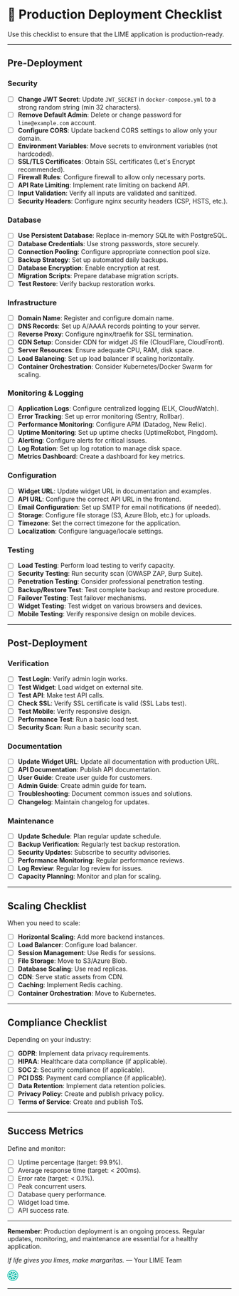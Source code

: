 # 🚀 Production Deployment Checklist

Use this checklist to ensure that the LIME application is production-ready.

---

## Pre-Deployment

### Security

- [ ] **Change JWT Secret**: Update `JWT_SECRET` in `docker-compose.yml` to a strong random string (min 32 characters).
- [ ] **Remove Default Admin**: Delete or change password for `lime@example.com` account.
- [ ] **Configure CORS**: Update backend CORS settings to allow only your domain.
- [ ] **Environment Variables**: Move secrets to environment variables (not hardcoded).
- [ ] **SSL/TLS Certificates**: Obtain SSL certificates (Let's Encrypt recommended).
- [ ] **Firewall Rules**: Configure firewall to allow only necessary ports.
- [ ] **API Rate Limiting**: Implement rate limiting on backend API.
- [ ] **Input Validation**: Verify all inputs are validated and sanitized.
- [ ] **Security Headers**: Configure nginx security headers (CSP, HSTS, etc.).

### Database

- [ ] **Use Persistent Database**: Replace in-memory SQLite with PostgreSQL.
- [ ] **Database Credentials**: Use strong passwords, store securely.
- [ ] **Connection Pooling**: Configure appropriate connection pool size.
- [ ] **Backup Strategy**: Set up automated daily backups.
- [ ] **Database Encryption**: Enable encryption at rest.
- [ ] **Migration Scripts**: Prepare database migration scripts.
- [ ] **Test Restore**: Verify backup restoration works.

### Infrastructure

- [ ] **Domain Name**: Register and configure domain name.
- [ ] **DNS Records**: Set up A/AAAA records pointing to your server.
- [ ] **Reverse Proxy**: Configure nginx/traefik for SSL termination.
- [ ] **CDN Setup**: Consider CDN for widget JS file (CloudFlare, CloudFront).
- [ ] **Server Resources**: Ensure adequate CPU, RAM, disk space.
- [ ] **Load Balancing**: Set up load balancer if scaling horizontally.
- [ ] **Container Orchestration**: Consider Kubernetes/Docker Swarm for scaling.

### Monitoring & Logging

- [ ] **Application Logs**: Configure centralized logging (ELK, CloudWatch).
- [ ] **Error Tracking**: Set up error monitoring (Sentry, Rollbar).
- [ ] **Performance Monitoring**: Configure APM (Datadog, New Relic).
- [ ] **Uptime Monitoring**: Set up uptime checks (UptimeRobot, Pingdom).
- [ ] **Alerting**: Configure alerts for critical issues.
- [ ] **Log Rotation**: Set up log rotation to manage disk space.
- [ ] **Metrics Dashboard**: Create a dashboard for key metrics.

### Configuration

- [ ] **Widget URL**: Update widget URL in documentation and examples.
- [ ] **API URL**: Configure the correct API URL in the frontend.
- [ ] **Email Configuration**: Set up SMTP for email notifications (if needed).
- [ ] **Storage**: Configure file storage (S3, Azure Blob, etc.) for uploads.
- [ ] **Timezone**: Set the correct timezone for the application.
- [ ] **Localization**: Configure language/locale settings.

### Testing

- [ ] **Load Testing**: Perform load testing to verify capacity.
- [ ] **Security Testing**: Run security scan (OWASP ZAP, Burp Suite).
- [ ] **Penetration Testing**: Consider professional penetration testing.
- [ ] **Backup/Restore Test**: Test complete backup and restore procedure.
- [ ] **Failover Testing**: Test failover mechanisms.
- [ ] **Widget Testing**: Test widget on various browsers and devices.
- [ ] **Mobile Testing**: Verify responsive design on mobile devices.

---

## Post-Deployment

### Verification

- [ ] **Test Login**: Verify admin login works.
- [ ] **Test Widget**: Load widget on external site.
- [ ] **Test API**: Make test API calls.
- [ ] **Check SSL**: Verify SSL certificate is valid (SSL Labs test).
- [ ] **Test Mobile**: Verify responsive design.
- [ ] **Performance Test**: Run a basic load test.
- [ ] **Security Scan**: Run a basic security scan.

### Documentation

- [ ] **Update Widget URL**: Update all documentation with production URL.
- [ ] **API Documentation**: Publish API documentation.
- [ ] **User Guide**: Create user guide for customers.
- [ ] **Admin Guide**: Create admin guide for team.
- [ ] **Troubleshooting**: Document common issues and solutions.
- [ ] **Changelog**: Maintain changelog for updates.

### Maintenance

- [ ] **Update Schedule**: Plan regular update schedule.
- [ ] **Backup Verification**: Regularly test backup restoration.
- [ ] **Security Updates**: Subscribe to security advisories.
- [ ] **Performance Monitoring**: Regular performance reviews.
- [ ] **Log Review**: Regular log review for issues.
- [ ] **Capacity Planning**: Monitor and plan for scaling.

---

## Scaling Checklist

When you need to scale:

- [ ] **Horizontal Scaling**: Add more backend instances.
- [ ] **Load Balancer**: Configure load balancer.
- [ ] **Session Management**: Use Redis for sessions.
- [ ] **File Storage**: Move to S3/Azure Blob.
- [ ] **Database Scaling**: Use read replicas.
- [ ] **CDN**: Serve static assets from CDN.
- [ ] **Caching**: Implement Redis caching.
- [ ] **Container Orchestration**: Move to Kubernetes.

---

## Compliance Checklist

Depending on your industry:

- [ ] **GDPR**: Implement data privacy requirements.
- [ ] **HIPAA**: Healthcare data compliance (if applicable).
- [ ] **SOC 2**: Security compliance (if applicable).
- [ ] **PCI DSS**: Payment card compliance (if applicable).
- [ ] **Data Retention**: Implement data retention policies.
- [ ] **Privacy Policy**: Create and publish privacy policy.
- [ ] **Terms of Service**: Create and publish ToS.

---

## Success Metrics

Define and monitor:

- [ ] Uptime percentage (target: 99.9%).
- [ ] Average response time (target: < 200ms).
- [ ] Error rate (target: < 0.1%).
- [ ] Peak concurrent users.
- [ ] Database query performance.
- [ ] Widget load time.
- [ ] API success rate.

---

**Remember**: Production deployment is an ongoing process. Regular updates, monitoring, and maintenance are essential for a healthy application.

*If life gives you limes, make margaritas.* — Your LIME Team

<img src="frontend/public/lime.svg" alt="LIME" width="24">

---
